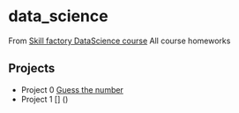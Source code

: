 # data_science
From [Skill factory DataScience course](https://skillfactory.ru/data-scientist-pro-b)
All course homeworks
## Projects
* Project 0 [Guess the number](https://github.com/vzml/data_science/tree/main/new/%D0%9D%D0%BE%D0%B2%D0%B0%D1%8F%20%D0%BF%D0%B0%D0%BF%D0%BA%D0%B0)
* Project 1 [] ()